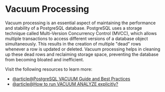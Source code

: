 # Vacuum Processing

Vacuum processing is an essential aspect of maintaining the performance and stability of a PostgreSQL database. PostgreSQL uses a storage technique called Multi-Version Concurrency Control (MVCC), which allows multiple transactions to access different versions of a database object simultaneously. This results in the creation of multiple "dead" rows whenever a row is updated or deleted. Vacuum processing helps in cleaning up these dead rows and reclaiming storage space, preventing the database from becoming bloated and inefficient.

Visit the following resources to learn more:

- [@article@PostgreSQL VACUUM Guide and Best Practices](https://www.enterprisedb.com/blog/postgresql-vacuum-and-analyze-best-practice-tips)
- [@article@How to run VACUUM ANALYZE explicitly?](https://medium.com/@dmitry.romanoff/postgresql-how-to-run-vacuum-analyze-explicitly-5879ec39da47)
